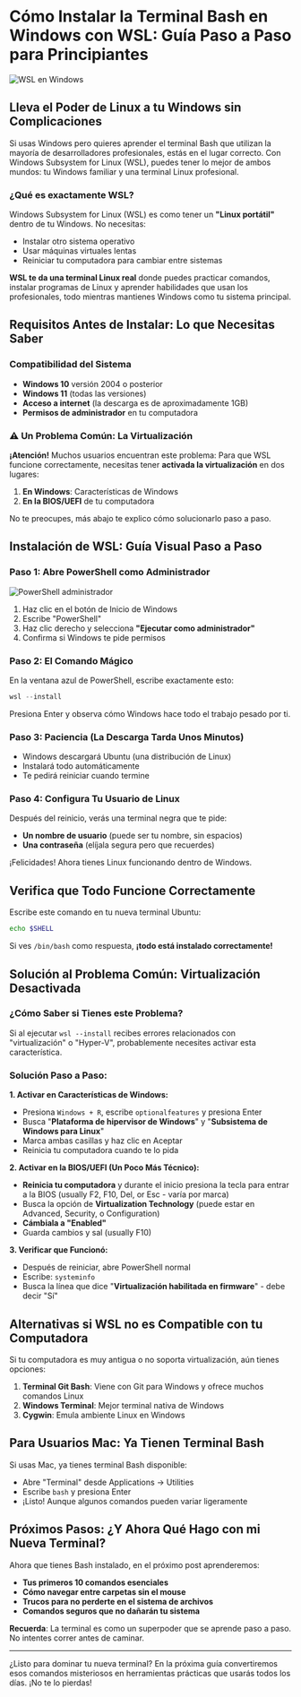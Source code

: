 # Cómo Instalar la Terminal Bash en Windows con WSL: Guía Paso a Paso para Principiantes

![WSL en Windows](https://images.unsplash.com/photo-1618044733300-9472054094ee?ixlib=rb-4.0.3&ixid=M3wxMjA3fDB8MHxwaG90by1wYWdlfHx8fGVufDB8fHx8fA%3D%3D&auto=format&fit=crop&w=2071&q=80)

## Lleva el Poder de Linux a tu Windows sin Complicaciones

Si usas Windows pero quieres aprender el terminal Bash que utilizan la mayoría de desarrolladores profesionales, estás en el lugar correcto. Con Windows Subsystem for Linux (WSL), puedes tener lo mejor de ambos mundos: tu Windows familiar y una terminal Linux profesional.

### ¿Qué es exactamente WSL?

Windows Subsystem for Linux (WSL) es como tener un **"Linux portátil"** dentro de tu Windows. No necesitas:
- Instalar otro sistema operativo
- Usar máquinas virtuales lentas
- Reiniciar tu computadora para cambiar entre sistemas

**WSL te da una terminal Linux real** donde puedes practicar comandos, instalar programas de Linux y aprender habilidades que usan los profesionales, todo mientras mantienes Windows como tu sistema principal.

## Requisitos Antes de Instalar: Lo que Necesitas Saber

### Compatibilidad del Sistema
- **Windows 10** versión 2004 o posterior
- **Windows 11** (todas las versiones)
- **Acceso a internet** (la descarga es de aproximadamente 1GB)
- **Permisos de administrador** en tu computadora

### ⚠️ Un Problema Común: La Virtualización
**¡Atención!** Muchos usuarios encuentran este problema: Para que WSL funcione correctamente, necesitas tener **activada la virtualización** en dos lugares:

1. **En Windows**: Características de Windows
2. **En la BIOS/UEFI** de tu computadora

No te preocupes, más abajo te explico cómo solucionarlo paso a paso.

## Instalación de WSL: Guía Visual Paso a Paso

### Paso 1: Abre PowerShell como Administrador
![PowerShell administrador](https://images.unsplash.com/photo-1611162617213-7d7a39e9b1d7?ixlib=rb-4.0.3&ixid=M3wxMjA3fDB8MHxwaG90by1wYWdlfHx8fGVufDB8fHx8fA%3D%3D&auto=format&fit=crop&w=1074&q=80)

1. Haz clic en el botón de Inicio de Windows
2. Escribe "PowerShell"
3. Haz clic derecho y selecciona **"Ejecutar como administrador"**
4. Confirma si Windows te pide permisos

### Paso 2: El Comando Mágico
En la ventana azul de PowerShell, escribe exactamente esto:

```powershell
wsl --install
```

Presiona Enter y observa cómo Windows hace todo el trabajo pesado por ti.

### Paso 3: Paciencia (La Descarga Tarda Unos Minutos)
- Windows descargará Ubuntu (una distribución de Linux)
- Instalará todo automáticamente
- Te pedirá reiniciar cuando termine

### Paso 4: Configura Tu Usuario de Linux
Después del reinicio, verás una terminal negra que te pide:
- **Un nombre de usuario** (puede ser tu nombre, sin espacios)
- **Una contraseña** (elíjala segura pero que recuerdes)

¡Felicidades! Ahora tienes Linux funcionando dentro de Windows.

## Verifica que Todo Funcione Correctamente

Escribe este comando en tu nueva terminal Ubuntu:

```bash
echo $SHELL
```

Si ves `/bin/bash` como respuesta, **¡todo está instalado correctamente!**

## Solución al Problema Común: Virtualización Desactivada

### ¿Cómo Saber si Tienes este Problema?
Si al ejecutar `wsl --install` recibes errores relacionados con "virtualización" o "Hyper-V", probablemente necesites activar esta característica.

### Solución Paso a Paso:

**1. Activar en Características de Windows:**
- Presiona `Windows + R`, escribe `optionalfeatures` y presiona Enter
- Busca "**Plataforma de hipervisor de Windows**" y "**Subsistema de Windows para Linux**"
- Marca ambas casillas y haz clic en Aceptar
- Reinicia tu computadora cuando te lo pida

**2. Activar en la BIOS/UEFI (Un Poco Más Técnico):**
- **Reinicia tu computadora** y durante el inicio presiona la tecla para entrar a la BIOS (usually F2, F10, Del, or Esc - varía por marca)
- Busca la opción de **Virtualization Technology** (puede estar en Advanced, Security, o Configuration)
- **Cámbiala a "Enabled"**
- Guarda cambios y sal (usually F10)

**3. Verificar que Funcionó:**
- Después de reiniciar, abre PowerShell normal
- Escribe: `systeminfo`
- Busca la línea que dice "**Virtualización habilitada en firmware**" - debe decir "Sí"

## Alternativas si WSL no es Compatible con tu Computadora

Si tu computadora es muy antigua o no soporta virtualización, aún tienes opciones:

1. **Terminal Git Bash**: Viene con Git para Windows y ofrece muchos comandos Linux
2. **Windows Terminal**: Mejor terminal nativa de Windows
3. **Cygwin**: Emula ambiente Linux en Windows

## Para Usuarios Mac: Ya Tienen Terminal Bash

Si usas Mac, ya tienes terminal Bash disponible:
- Abre "Terminal" desde Applications → Utilities
- Escribe `bash` y presiona Enter
- ¡Listo! Aunque algunos comandos pueden variar ligeramente

## Próximos Pasos: ¿Y Ahora Qué Hago con mi Nueva Terminal?

Ahora que tienes Bash instalado, en el próximo post aprenderemos:
- **Tus primeros 10 comandos esenciales**
- **Cómo navegar entre carpetas sin el mouse**
- **Trucos para no perderte en el sistema de archivos**
- **Comandos seguros que no dañarán tu sistema**

**Recuerda**: La terminal es como un superpoder que se aprende paso a paso. No intentes correr antes de caminar.

---

¿Listo para dominar tu nueva terminal? En la próxima guía convertiremos esos comandos misteriosos en herramientas prácticas que usarás todos los días. ¡No te lo pierdas!